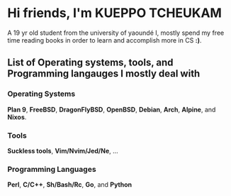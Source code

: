 # Hi friends, I'm KUEPPO TCHEUKAM
A 19 yr old student from the university of yaoundé I, mostly spend my free time reading books in order to learn and accomplish more in CS **:)**.

## List of Operating systems, tools, and Programming langauges I mostly deal with

### Operating Systems
**Plan 9**, **FreeBSD**, **DragonFlyBSD**, **OpenBSD**, **Debian**, **Arch**, **Alpine**, and **Nixos**.

### Tools
**Suckless tools**, **Vim/Nvim/Jed/Ne**, ...

### Programming Languages
**Perl**, **C/C++**, **Sh/Bash/Rc**, **Go**, and **Python**

